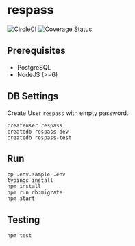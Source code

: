 # respass



[![CircleCI](https://circleci.com/gh/sketchglass/respass.svg?style=svg)](https://circleci.com/gh/sketchglass/respass)
[![Coverage Status](https://coveralls.io/repos/github/sketchglass/respass/badge.svg?branch=master)](https://coveralls.io/github/sketchglass/respass?branch=master)

## Prerequisites

- PostgreSQL
- NodeJS (>=6)

## DB Settings

Create User `respass` with empty password.
```
createuser respass
createdb respass-dev
createdb respass-test
```

## Run

```
cp .env.sample .env
typings install
npm install
npm run db:migrate
npm start
```

## Testing

```
npm test
```
